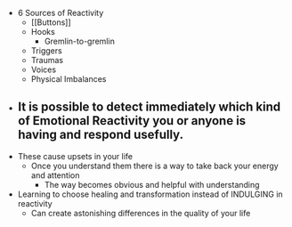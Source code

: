 - 6 Sources of Reactivity
	- [[Buttons]]
	- Hooks
		- Gremlin-to-gremlin
	- Triggers
	- Traumas
	- Voices
	- Physical Imbalances
- It is possible to detect immediately which kind of Emotional Reactivity you or anyone is having and respond usefully.
	-
- These cause upsets in your life
	- Once you understand them there is a way to take back your energy and attention
		- The way becomes obvious and helpful with understanding
- Learning to choose healing and transformation instead of INDULGING in reactivity
	- Can create astonishing differences in the quality of your life